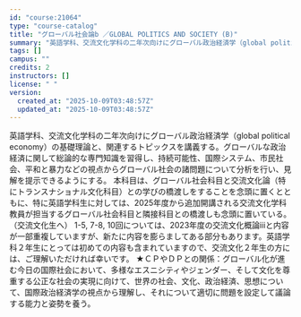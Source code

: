 ```yaml
---
id: "course:21064"
type: "course-catalog"
title: "グローバル社会論b ／GLOBAL POLITICS AND SOCIETY (B)"
summary: "英語学科、交流文化学科の二年次向けにグローバル政治経済学（global political economy）の基礎理論と、関連するトピックスを講義する。グローバルな政治経済に関して総論的な専門知識を習得し、持続可能性、国際システム、市民社会…"
tags: []
campus: ""
credits: 2
instructors: []
license: " "
version:
  created_at: "2025-10-09T03:48:57Z"
  updated_at: "2025-10-09T03:48:57Z"
---
```


英語学科、交流文化学科の二年次向けにグローバル政治経済学（global political economy）の基礎理論と、関連するトピックスを講義する。グローバルな政治経済に関して総論的な専門知識を習得し、持続可能性、国際システム、市民社会、平和と暴力などの視点からグローバル社会の諸問題について分析を行い、見解を提示できるようにする。 本科目は、グローバル社会科目と交流文化論（特にトランスナショナル文化科目）との学びの橋渡しをすることを念頭に置くとともに、特に英語学科生に対しては、2025年度から追加開講される交流文化学科教員が担当するグローバル社会科目と隣接科目との橋渡しも念頭に置いている。 （交流文化生へ） 1-5, 7-8, 10回については、2023年度の交流文化概論ⅲと内容が一部重複していますが、新たに内容を膨らましてある部分もあります。英語学科２年生にとっては初めての内容も含まれていますので、交流文化２年生の方には、ご理解いただければ幸いです。 ★ＣＰやＤＰとの関係：グローバル化が進む今日の国際社会において、多様なエスニシティやジェンダー、そして文化を尊重する公正な社会の実現に向けて、世界の社会、文化、政治経済、思想について、国際政治経済学の視点から理解し、それについて適切に問題を設定して議論する能力と姿勢を養う。
